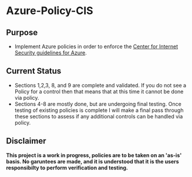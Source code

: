 # Azure-Policy-CIS
## Purpose
- Implement Azure policies in order to enforce the [Center for Internet Security guidelines for Azure](https://www.cisecurity.org/benchmark/azure/ "CIS Link").

## Current Status
- Sections 1,2,3, 8, and 9 are complete and validated. If you do not see a Policy for a control then that means that at this time it cannot be done via policy.
- Sections 4-8 are mostly done, but are undergoing final testing. Once testing of existing policies is complete I will make a final pass through these sections to assess if any additional controls can be handled via policy.

## Disclaimer
**This project is a work in progress, policies are to be taken on an 'as-is' basis. No garuntees are made, and it is understood that it is the users responsibilty to perform verification and testing.**